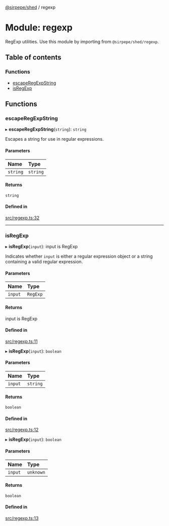 [@sirpepe/shed](../README.md) / regexp

# Module: regexp

RegExp utilities. Use this module by importing from `@sirpepe/shed/regexp`.

## Table of contents

### Functions

- [escapeRegExpString](regexp.md#escaperegexpstring)
- [isRegExp](regexp.md#isregexp)

## Functions

### escapeRegExpString

▸ **escapeRegExpString**(`string`): `string`

Escapes a string for use in regular expressions.

#### Parameters

| Name | Type |
| :------ | :------ |
| `string` | `string` |

#### Returns

`string`

#### Defined in

[src/regexp.ts:32](https://github.com/SirPepe/shed/blob/a2b2848/src/regexp.ts#L32)

___

### isRegExp

▸ **isRegExp**(`input`): input is RegExp

Indicates whether `input` is either a regular expression object or a string
containing a valid regular expression.

#### Parameters

| Name | Type |
| :------ | :------ |
| `input` | `RegExp` |

#### Returns

input is RegExp

#### Defined in

[src/regexp.ts:11](https://github.com/SirPepe/shed/blob/a2b2848/src/regexp.ts#L11)

▸ **isRegExp**(`input`): `boolean`

#### Parameters

| Name | Type |
| :------ | :------ |
| `input` | `string` |

#### Returns

`boolean`

#### Defined in

[src/regexp.ts:12](https://github.com/SirPepe/shed/blob/a2b2848/src/regexp.ts#L12)

▸ **isRegExp**(`input`): `boolean`

#### Parameters

| Name | Type |
| :------ | :------ |
| `input` | `unknown` |

#### Returns

`boolean`

#### Defined in

[src/regexp.ts:13](https://github.com/SirPepe/shed/blob/a2b2848/src/regexp.ts#L13)
